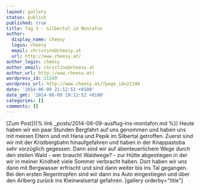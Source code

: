 ```yaml
---
layout: gallery
status: publish
published: true
title: Tag 3 - Silbertal im Montafon
author:
  display_name: cheesy
  login: cheesy
  email: christine@cheesy.at
  url: http://www.cheesy.at/
author_login: cheesy
author_email: christine@cheesy.at
author_url: http://www.cheesy.at/
wordpress_id: 21349
wordpress_url: http://www.cheesy.at/?page_id=21349
date: '2014-06-09 21:12:52 +0100'
date_gmt: '2014-06-09 19:12:52 +0100'
categories: []
comments: []
---
```


[Zum Post]({% link _posts/2014-06-09-ausflug-ins-montafon.md %})
Heute haben wir ein paar Stunden Bergfahrt auf uns genommen und haben uns mit meinen Eltern und mit Hana und Pepik im Silbertal getroffen.
Zuerst sind wir mit der Kristbergbahn hinaufgefahren und haben in der Knappastoba sehr vorzüglich gegessen. Dann sind wir auf abenteuerlichem Wege durch den steilen Wald - wer braucht Waldwege? - zur Hütte abgestiegen in der wir in meiner Kindheit viele Sommer verbracht haben.
Dort haben wir uns dann mit Bergwasser erfrischt und sind dann weiter bis ins Tal gegangen.
Bei den ersten Regentropfen sind wir dann ins Auto eingestiegen und über den Arlberg zurück ins Kleinwalsertal gefahren.
[gallery orderby="title"]
